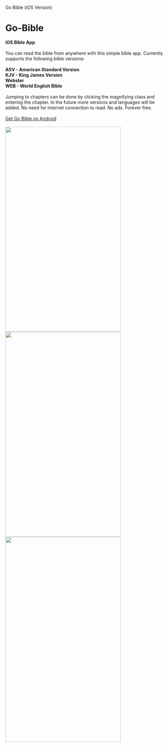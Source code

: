 Go Bible (iOS Version)

# Go-Bible
<b>iOS Bible App</b><br>
<br>You can read the bible from anywhere with this simple bible app. Currently supports the following bible versions:
<br><br><b>ASV - American Standard Version
<br>KJV - King James Version
<br>Webster
<br>WEB - World English Bible
<br><br></b>
Jumping to chapters can be done by clicking the magnifying class and entering the chapter. 
In the future more versions and languages will be added. No need for internet connection to read. No ads. Forever free.<br><br>
<a href="https://play.google.com/store/apps/details?id=com.goplaychess.gobible">Get Go Bible on Android</a><br>
<br>
<img src="/screenshots/img/homeBible.png"  width="360" height="640" />
<img src="/screenshots/img/readChapter.png"  width="360" height="640" />
<img src="/screenshots/img/searchChapter.png"  width="360" height="640" />
